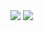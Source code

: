 <img src="https://cdn.brvn.vn/editor_news/2012/09/hinhanhdong2-ID367.gif">
<img src="https://cdn.brvn.vn/editor_news/2012/09/hinhanhdong7-ID367.gif">
